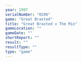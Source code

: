 ```yaml
---
year: 1997
serialNumber: "0206" 
game: "Great Braxted"
title: "Great Braxted v The Min"
gameLocation: ""
gameDate: ""
shortReport: ""
result: ""
resultType: ""
type: "game"
---
```

